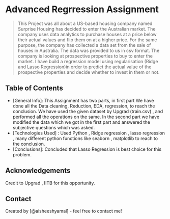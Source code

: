 # Advanced Regrression Assignment
> This Project was all about a US-based housing company named Surprise Housing has decided to enter the Australian market. The company uses data analytics to purchase houses at a price below their actual values and flip them on at a higher price. For the same purpose, the company has collected a data set from the sale of houses in Australia. The data was provided to us in csv format. 
The company is looking at prospective properties to buy to enter the market. I have build a regression model using regularisation (Ridge and Lasso Regression)in order to predict the actual value of the prospective properties and decide whether to invest in them or not.

 
## Table of Contents
* [General Info]: This Assignment has two parts, in first part We have done all the Data cleaning, Reduction, EDA, regression, to reach the conclusion. We have used the given dataset by Upgrad (train.csv) , and performed all the operations on the same. 
In the second part we have modified the data which we got in the first part and answered the subjective questions which was asked.
* [Technologies Used] : Used Python , Ridge regression , lasso regression , many different python functions like seaborn , matplotlib to reach to the conclusion.
* [Conclusions]: Concluded that Lasso Regression is best choice for this problem. 





## Acknowledgements
Credit to Upgrad , IITB for this opportunity.


## Contact
Created by [@aisheeshyamal] - feel free to contact me!



